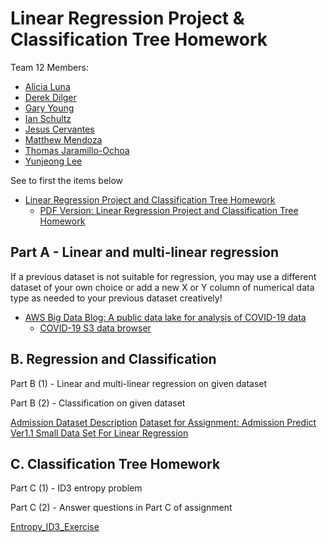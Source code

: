 # Linear Regression Project & Classification Tree Homework

Team 12 Members:

- [Alicia Luna](https://github.com/aluna4)
- [Derek Dilger](https://github.com/derekdilger)
- [Gary Young](https://github.com/garyyoungcsc)
- [Ian Schultz](https://github.com/Ian-Sanity)
- [Jesus Cervantes](https://github.com/Jescer3)
- [Matthew Mendoza](https://github.com/matt2ology)
- [Thomas Jaramillo-Ochoa](https://github.com/tjaramillo452329)
- [Yunjeong Lee](https://github.com/yunjeongiya)

See to first the items below

- [Linear Regression Project and Classification Tree Homework](linear_regression_project_and_classification_tree_homework.md)
  - [PDF Version: Linear Regression Project and Classification Tree Homework](linear_regression_project_and_classification_tree_homework.pdf)

## Part A - Linear and multi-linear regression

If a previous dataset is not suitable for regression, you may use a different
dataset of your own choice or add a new X or Y column of numerical data type as
needed to your previous dataset creatively!

- [AWS Big Data Blog: A public data lake for analysis of COVID-19 data](https://aws.amazon.com/blogs/big-data/a-public-data-lake-for-analysis-of-covid-19-data/)
  - [COVID-19 S3 data browser](https://covid19-lake.s3.us-east-2.amazonaws.com/databrowser.html)

## B. Regression and Classification

Part B (1) - Linear and multi-linear regression on given dataset

Part B (2) - Classification on given dataset

[Admission Dataset Description](admission_dataset_description.pdf)
[Dataset for Assignment: Admission Predict Ver1.1 Small Data Set For Linear Regression](data/admission_predict_ver1.1_small_data_set_for_linear_regression.csv)

## C. Classification Tree Homework

Part C (1) - ID3 entropy problem

Part C (2) - Answer questions in Part C of assignment

[Entropy_ID3_Exercise](Entropy_ID3_Exercise.pdf)
